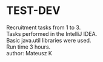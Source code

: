 # TEST-DEV
Recruitment tasks from 1 to 3.\
Tasks performed in the IntelliJ IDEA.\
Basic java.util libraries were used.\
Run time 3 hours.\
author: Mateusz K
